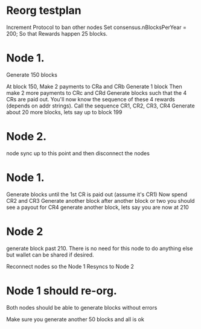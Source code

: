
# Reorg testplan

Increment Protocol to ban other nodes
Set   consensus.nBlocksPerYear = 200;
So that Rewards happen 25 blocks.

# Node 1.

Generate 150 blocks

At block 150, Make 2 payments to CRa and CRb
Generate 1 block
Then make 2 more payments to CRc and CRd
Generate blocks such that the 4 CRs are paid out. You'll now know the sequence of these 4 rewards (depends on addr strings).
Call the sequence CR1, CR2, CR3, CR4
Generate about 20 more blocks, lets say up to block 199

# Node 2.
node sync up to this point and then disconnect the nodes

# Node 1.

Generate blocks until the 1st CR is paid out (assume it's CR1)
Now spend CR2 and CR3
Generate another block
after another block or two you should see a payout for CR4
generate another block, lets say you are now at 210


# Node 2
generate block past 210. There is no need for this node to do anything else but wallet can be shared if desired.


Reconnect nodes so the Node 1 Resyncs to Node 2

# Node 1 should re-org.

Both nodes should be able to generate blocks without errors

Make sure you generate another 50 blocks and all is ok









